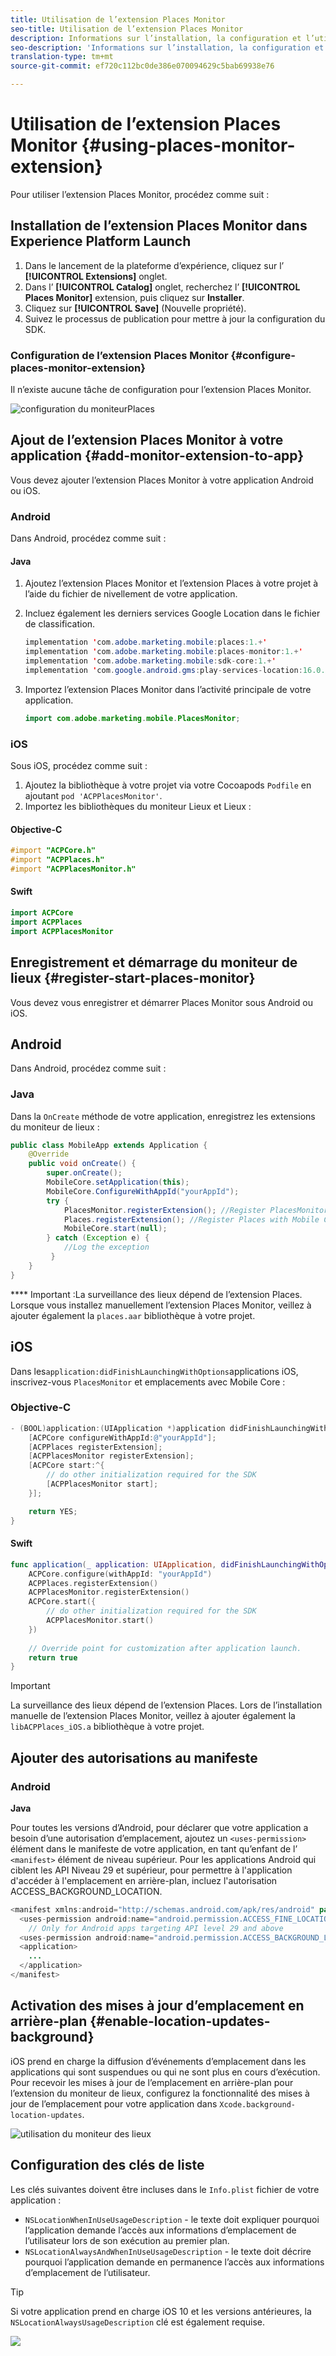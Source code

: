 ```yaml
---
title: Utilisation de l’extension Places Monitor
seo-title: Utilisation de l’extension Places Monitor
description: Informations sur l’installation, la configuration et l’utilisation de l’extension Places Monitor.
seo-description: 'Informations sur l’installation, la configuration et l’utilisation de l’extension Places Monitor. '
translation-type: tm+mt
source-git-commit: ef720c112bc0de386e070094629c5bab69938e76

---
```



# Utilisation de l’extension Places Monitor {#using-places-monitor-extension}

Pour utiliser l’extension Places Monitor, procédez comme suit :

## Installation de l’extension Places Monitor dans Experience Platform Launch

1. Dans le lancement de la plateforme d’expérience, cliquez sur l’ **[!UICONTROL Extensions]** onglet.
2. Dans l’ **[!UICONTROL Catalog]** onglet, recherchez l’ **[!UICONTROL Places Monitor]** extension, puis cliquez sur **Installer**.
3. Cliquez sur **[!UICONTROL Save]** (Nouvelle propriété).
4. Suivez le processus de publication pour mettre à jour la configuration du SDK.

### Configuration de l’extension Places Monitor {#configure-places-monitor-extension}

Il n’existe aucune tâche de configuration pour l’extension Places Monitor.

![configuration du moniteur](/help/assets/configure_places_monitor.png)Places ‌

## Ajout de l’extension Places Monitor à votre application {#add-monitor-extension-to-app}

Vous devez ajouter l’extension Places Monitor à votre application Android ou iOS.

### Android

Dans Android, procédez comme suit :

#### Java

1. Ajoutez l’extension Places Monitor et l’extension Places à votre projet à l’aide du fichier de nivellement de votre application.

2. Incluez également les derniers services Google Location dans le fichier de classification.

   ```java
   implementation 'com.adobe.marketing.mobile:places:1.+'
   implementation 'com.adobe.marketing.mobile:places-monitor:1.+'
   implementation 'com.adobe.marketing.mobile:sdk-core:1.+'
   implementation 'com.google.android.gms:play-services-location:16.0.0'
   ```

3. Importez l’extension Places Monitor dans l’activité principale de votre application.

   ```java
   import com.adobe.marketing.mobile.PlacesMonitor;
   ```

### iOS

Sous iOS, procédez comme suit :

1. Ajoutez la bibliothèque à votre projet via votre Cocoapods `Podfile` en ajoutant `pod 'ACPPlacesMonitor'`.
2. Importez les bibliothèques du moniteur Lieux et Lieux :

#### Objective-C

```objectivec
#import "ACPCore.h"
#import "ACPPlaces.h"
#import "ACPPlacesMonitor.h"
```

#### Swift

```swift
import ACPCore
import ACPPlaces
import ACPPlacesMonitor
```


## Enregistrement et démarrage du moniteur de lieux {#register-start-places-monitor}

Vous devez vous enregistrer et démarrer Places Monitor sous Android ou iOS.

## Android

Dans Android, procédez comme suit :

### Java

Dans la `OnCreate` méthode de votre application, enregistrez les extensions du moniteur de lieux :

```java
public class MobileApp extends Application {
    @Override
    public void onCreate() {
        super.onCreate();
        MobileCore.setApplication(this);
        MobileCore.ConfigureWithAppId("yourAppId");
        try {
            PlacesMonitor.registerExtension(); //Register PlacesMonitor with Mobile Core
            Places.registerExtension(); //Register Places with Mobile Core
            MobileCore.start(null);
        } catch (Exception e) {
            //Log the exception
         }
    }
}
```

**** Important :La surveillance des lieux dépend de l’extension Places. Lorsque vous installez manuellement l’extension Places Monitor, veillez à ajouter également la `places.aar` bibliothèque à votre projet.

## iOS

Dans les`application:didFinishLaunchingWithOptions`applications iOS, inscrivez-vous `PlacesMonitor` et emplacements avec Mobile Core :

### Objective-C

```objectivec
- (BOOL)application:(UIApplication *)application didFinishLaunchingWithOptions:(NSDictionary*)launchOptions {
    [ACPCore configureWithAppId:@"yourAppId"];
    [ACPPlaces registerExtension];
    [ACPPlacesMonitor registerExtension];
    [ACPCore start:^{            
        // do other initialization required for the SDK
        [ACPPlacesMonitor start];
    }];

    return YES; 
}
```

#### Swift

```swift
func application(_ application: UIApplication, didFinishLaunchingWithOptions launchOptions: [UIApplication.LaunchOptionsKey: Any]?) -> Bool {
    ACPCore.configure(withAppId: "yourAppId")
    ACPPlaces.registerExtension()       
    ACPPlacesMonitor.registerExtension()
    ACPCore.start({
        // do other initialization required for the SDK
        ACPPlacesMonitor.start()
    })
    
    // Override point for customization after application launch.        
    return true
}
```

>[!IMPORTANT]
>
>La surveillance des lieux dépend de l’extension Places. Lors de l’installation manuelle de l’extension Places Monitor, veillez à ajouter également la `libACPPlaces_iOS.a` bibliothèque à votre projet.


## Ajouter des autorisations au manifeste

### Android

**Java**

Pour toutes les versions d’Android, pour déclarer que votre application a besoin d’une autorisation d’emplacement, ajoutez un `<uses-permission>` élément dans le manifeste de votre application, en tant qu’enfant de l’ `<manifest>` élément de niveau supérieur. Pour les applications Android qui ciblent les API Niveau 29 et supérieur, pour permettre à l'application d'accéder à l'emplacement en arrière-plan, incluez l'autorisation ACCESS_BACKGROUND_LOCATION.

```java
<manifest xmlns:android="http://schemas.android.com/apk/res/android" package="com.adobe.placesapp">
  <uses-permission android:name="android.permission.ACCESS_FINE_LOCATION" />
    // Only for Android apps targeting API level 29 and above
  <uses-permission android:name="android.permission.ACCESS_BACKGROUND_LOCATION" /> 
  <application>        
    ...    
  </application>
</manifest>
```


## Activation des mises à jour d’emplacement en arrière-plan {#enable-location-updates-background}

iOS prend en charge la diffusion d’événements d’emplacement dans les applications qui sont suspendues ou qui ne sont plus en cours d’exécution. Pour recevoir les mises à jour de l’emplacement en arrière-plan pour l’extension du moniteur de lieux, configurez la fonctionnalité des mises à jour de l’emplacement pour votre application dans `Xcode.background-location-updates`.

![utilisation du moniteur des lieux](/help/assets/using-the-places-monitor_1.png)

## Configuration des clés de liste

Les clés suivantes doivent être incluses dans le `Info.plist` fichier de votre application :

* `NSLocationWhenInUseUsageDescription` - le texte doit expliquer pourquoi l’application demande l’accès aux informations d’emplacement de l’utilisateur lors de son exécution au premier plan.
* `NSLocationAlwaysAndWhenInUseUsageDescription` - le texte doit décrire pourquoi l’application demande en permanence l’accès aux informations d’emplacement de l’utilisateur.

>[!TIP]
>
>Si votre application prend en charge iOS 10 et les versions antérieures, la `NSLocationAlwaysUsageDescription` clé est également requise.

![](/help/assets/using-the-places-monitor_2.png)

